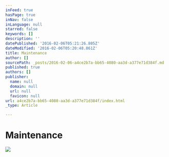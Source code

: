 ```yaml
---
inFeed: true
hasPage: true
inNav: false
inLanguage: null
starred: false
keywords: []
description: ''
datePublished: '2016-02-06T05:21:26.805Z'
dateModified: '2016-02-06T05:20:48.861Z'
title: Maintenance
author: []
sourcePath: _posts/2016-02-06-a4ce2b7a-bb65-4080-aa3d-a377e71d384f.md
published: true
authors: []
publisher:
  name: null
  domain: null
  url: null
  favicon: null
url: a4ce2b7a-bb65-4080-aa3d-a377e71d384f/index.html
_type: Article

---
```

# Maintenance
![](https://the-grid-user-content.s3-us-west-2.amazonaws.com/407db225-a0a8-4123-9db0-3de8e86086c9.jpg)